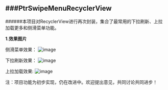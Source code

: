 ###PtrSwipeMenuRecyclerView
---
######本项目对RecyclerView进行再次封装，集合了最常用的下拉刷新、上拉加载更多和侧滑菜单功能。

**1.效果图片**

侧滑菜单效果：
![image](https://github.com/zhangyuChen1991/PtrSwipeMenuRecyclerView/images/swipemenu.png)

下拉刷新效果：
![image](https://github.com/zhangyuChen1991/PtrSwipeMenuRecyclerView/images/refreshing.png)

上拉加载效果:
![image](https://github.com/zhangyuChen1991/PtrSwipeMenuRecyclerView/images/loadmore.png)

注：项目功能为初步实现，仍在改进中。欢迎提出意见，共同讨论共同进步！
